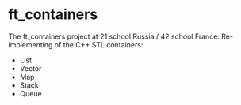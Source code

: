 # ft_containers
The ft_containers project at 21 school Russia / 42 school France. Re-implementing of the C++ STL containers:
- List
- Vector
- Map
- Stack
- Queue
